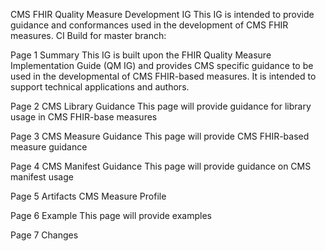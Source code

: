  
CMS FHIR Quality Measure Development IG
This IG is intended to provide guidance and conformances used in the development of CMS FHIR measures. 
CI Build for master branch:  

Page 1
Summary
This IG is built upon the FHIR Quality Measure Implementation Guide (QM IG) and provides CMS specific guidance to be used in the developmental of CMS FHIR-based measures. It is intended to support technical applications and authors.

Page 2
CMS Library Guidance
This page will provide guidance for library usage in CMS FHIR-base measures 

Page 3
CMS Measure Guidance
This page will provide CMS FHIR-based measure guidance

Page 4
CMS Manifest Guidance
This page will provide guidance on CMS manifest usage

Page 5
Artifacts
CMS Measure Profile

Page 6
Example
This page will provide examples

Page 7
Changes
